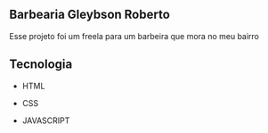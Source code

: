 ## Barbearia Gleybson Roberto


Esse projeto foi um freela para um barbeira que mora no meu bairro

## Tecnologia

- HTML

- CSS

- JAVASCRIPT